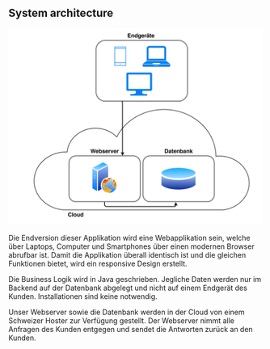 <!-- Bitte Unterkapitel mit ### fortführen damit das Dokument nach dem Merge dann bereits sauber gegliedert ist -->
## System architecture

![Systemarchitektur](05_system_architecture.jpg "Systemarchitektur")

Die Endversion dieser Applikation wird eine Webapplikation sein, welche über Laptops, Computer und Smartphones über einen modernen Browser abrufbar ist. Damit die Applikation überall identisch ist und die gleichen Funktionen bietet, wird ein responsive Design erstellt.

Die Business Logik wird in Java geschrieben. Jegliche Daten werden nur im Backend auf der Datenbank abgelegt und nicht auf einem Endgerät des Kunden. Installationen sind keine notwendig.

Unser Webserver sowie die Datenbank werden in der Cloud von einem Schweizer Hoster zur Verfügung gestellt. Der Webserver nimmt alle Anfragen des Kunden entgegen und sendet die Antworten zurück an den Kunden.